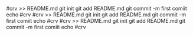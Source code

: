 #crv >> README.md
git init
git add README.md
git commit -m first comiit
echo #crv
#crv >> README.md
git init
git add README.md
git commit -m first comiit
echo #crv
#crv >> README.md
git init
git add README.md
git commit -m first comiit
echo #crv
